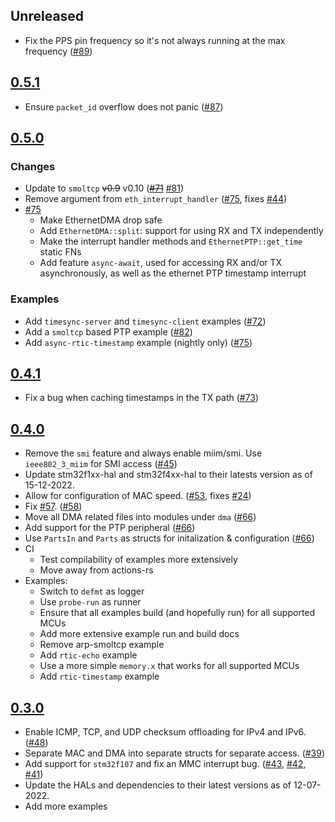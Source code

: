 ## Unreleased
* Fix the PPS pin frequency so it's not always running at the max frequency ([#89])

[#89]: https://github.com/stm32-rs/stm32-eth/pull/89

## [0.5.1](https://github.com/stm32-rs/stm32-eth/tree/v0.5.1)
* Ensure `packet_id` overflow does not panic ([#87])

[#87]: https://github.com/stm32-rs/stm32-eth/pull/87

## [0.5.0](https://github.com/stm32-rs/stm32-eth/tree/v0.5.0)
### Changes
* Update to `smoltcp` ~~v0.9~~ v0.10 (~~[#71]~~ [#81])
* Remove argument from `eth_interrupt_handler` ([#75], fixes [#44])
* [#75]
    * Make EthernetDMA drop safe
    * Add `EthernetDMA::split`: support for using RX and TX independently
    * Make the interrupt handler methods and `EthernetPTP::get_time` static FNs
    * Add feature `async-await`, used for accessing RX and/or TX asynchronously, as well as the ethernet PTP timestamp interrupt

### Examples
* Add `timesync-server` and `timesync-client` examples ([#72])
* Add a `smoltcp` based PTP example ([#82])
* Add `async-rtic-timestamp` example (nightly only) ([#75])

[#44]: https://github.com/stm32-rs/stm32-eth/issues/44
[#71]: https://github.com/stm32-rs/stm32-eth/pull/71
[#72]: https://github.com/stm32-rs/stm32-eth/pull/72
[#75]: https://github.com/stm32-rs/stm32-eth/pull/75
[#81]: https://github.com/stm32-rs/stm32-eth/pull/81
[#82]: https://github.com/stm32-rs/stm32-eth/pull/82

## [0.4.1](https://github.com/stm32-rs/stm32-eth/tree/v0.4.1)
* Fix a bug when caching timestamps in the TX path ([#73])

[#73]: https://github.com/stm32-rs/stm32-eth/pull/73

## [0.4.0](https://github.com/stm32-rs/stm32-eth/tree/v0.4.0)
* Remove the `smi` feature and always enable miim/smi. Use `ieee802_3_miim` for SMI access ([#45])
* Update stm32f1xx-hal and stm32f4xx-hal to their latests version as of 15-12-2022.
* Allow for configuration of MAC speed. ([#53], fixes [#24])
* Fix [#57](https://github.com/stm32-rs/stm32-eth/issues/57). ([#58])
* Move all DMA related files into modules under `dma` ([#66])
* Add support for the PTP peripheral ([#66])
* Use `PartsIn` and `Parts` as structs for initalization & configuration ([#66])
* CI
    * Test compilability of examples more extensively
    * Move away from actions-rs
* Examples:
    * Switch to `defmt` as logger
    * Use `probe-run` as runner
    * Ensure that all examples build (and hopefully run) for all supported MCUs
    * Add more extensive example run and build docs
    * Remove arp-smoltcp example
    * Add `rtic-echo` example
    * Use a more simple `memory.x` that works for all supported MCUs
    * Add `rtic-timestamp` example

[#45]: https://github.com/stm32-rs/stm32-eth/pull/45
[#24]: https://github.com/stm32-rs/stm32-eth/pull/24
[#53]: https://github.com/stm32-rs/stm32-eth/pull/53
[#58]: https://github.com/stm32-rs/stm32-eth/pull/58
[#66]: https://github.com/stm32-rs/stm32-eth/pull/66

## [0.3.0](https://github.com/stm32-rs/stm32-eth/tree/v0.3.0)

* Enable ICMP, TCP, and UDP checksum offloading for IPv4 and IPv6. ([#48])
* Separate MAC and DMA into separate structs for separate access. ([#39])
* Add support for `stm32f107` and fix an MMC interrupt bug. ([#43], [#42], [#41])
* Update the HALs and dependencies to their latest versions as of 12-07-2022.
* Add more examples

[#48]: https://github.com/stm32-rs/stm32-eth/pull/48
[#39]: https://github.com/stm32-rs/stm32-eth/pull/39
[#43]: https://github.com/stm32-rs/stm32-eth/pull/43
[#42]: https://github.com/stm32-rs/stm32-eth/pull/42
[#41]: https://github.com/stm32-rs/stm32-eth/pull/41
